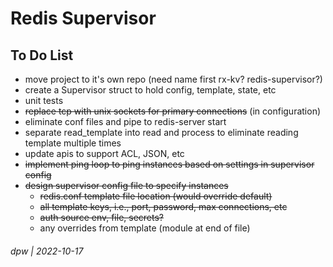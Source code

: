 # Redis Supervisor

## To Do List

* move project to it's own repo (need name first rx-kv?  redis-supervisor?)
* create a Supervisor struct to hold config, template, state, etc
* unit tests
* ~~replace tcp with unix sockets for primary connections~~ (in configuration)
* eliminate conf files and pipe to redis-server start
* separate read_template into read and process to eliminate reading template multiple times
* update apis to support ACL, JSON, etc
* ~~implement ping loop to ping instances based on settings in supervisor config~~
* ~~design supervisor config file to specify instances~~
    * ~~redis.conf template file location (would override default)~~
    * ~~all template keys, i.e., port, password, max connections, etc~~
    * ~~auth source env, file, secrets?~~
    * any overrides from template (module at end of file)

###### dpw | 2022-10-17

